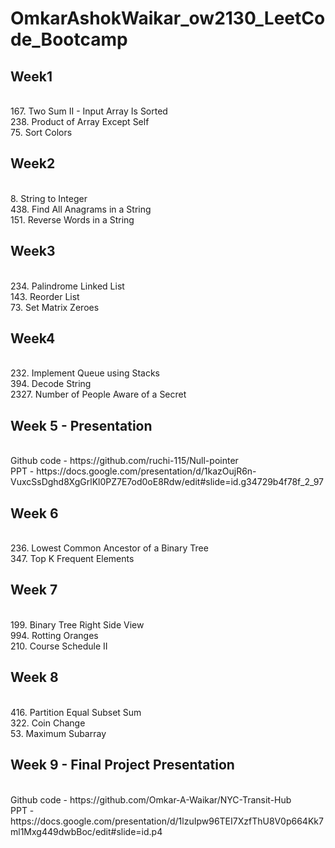 # OmkarAshokWaikar_ow2130_LeetCode_Bootcamp


## Week1
<br>
167. Two Sum II - Input Array Is Sorted <br> 
238. Product of Array Except Self <br> 
75. Sort Colors


## Week2
<br>
8. String to Integer <br>
438. Find All Anagrams in a String <br>
151. Reverse Words in a String


## Week3
<br>
234. Palindrome Linked List <br>
143. Reorder List <br>
73. Set Matrix Zeroes

## Week4
<br>
232. Implement Queue using Stacks <br>
394. Decode String <br>
2327. Number of People Aware of a Secret

## Week 5 - Presentation
<br>
Github code - https://github.com/ruchi-115/Null-pointer <br>
PPT - https://docs.google.com/presentation/d/1kazOujR6n-VuxcSsDghd8XgGrlKl0PZ7E7od0oE8Rdw/edit#slide=id.g34729b4f78f_2_97

## Week 6 
<br>
236. Lowest Common Ancestor of a Binary Tree <br>
347.  Top K Frequent Elements

## Week 7 
<br>
199. Binary Tree Right Side View <br>
994. Rotting Oranges <br>
210. Course Schedule II

## Week 8
<br>
416. Partition Equal Subset Sum <br>
322. Coin Change <br>
53. Maximum Subarray

## Week 9 - Final Project Presentation
<br>
Github code - https://github.com/Omkar-A-Waikar/NYC-Transit-Hub <br>
PPT - https://docs.google.com/presentation/d/1lzuIpw96TEI7XzfThU8V0p664Kk7ml1Mxg449dwbBoc/edit#slide=id.p4
